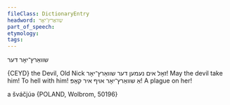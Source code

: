 ```yaml
---
fileClass: DictionaryEntry
headword: שוואַרץ־יאָר
part_of_speech: 
etymology: 
tags: 
---
```

שוואַרץ־יאָר
דער

{CEYD}
the Devil, Old Nick
זאָל אים נעמען דער שוואַרץ־יאָר!
May the devil take him! To hell with him!
אַ שוואַרץ־יאָר אױף איר קאָפּ!
A plague on her!

a šváčjúə {POLAND, Wolbrom, 50196}